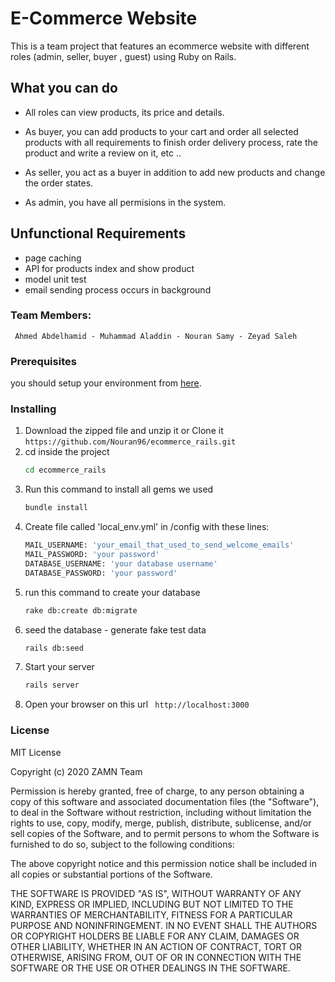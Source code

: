 # E-Commerce Website

This is a team project that features an ecommerce website with different roles (admin, seller, buyer , guest) using Ruby on Rails.

## What you can do 
* All roles can view products, its price and details.
* As buyer, you can add products to your cart and order all selected products with all requirements to finish order delivery process, rate the product and write a review on it, etc ..
* As seller, you act as a buyer in addition to add new products and change the order states.

* As admin, you have all permisions in the system.

## Unfunctional Requirements
* page caching
* API for products index and show product
* model unit test 
* email sending process occurs in background 

### Team Members:
	 Ahmed Abdelhamid - Muhammad Aladdin - Nouran Samy - Zeyad Saleh

### Prerequisites

you should setup your environment from [here](https://gorails.com/setup).

### Installing
1. Download the zipped file and unzip it or Clone it
		```
	 	https://github.com/Nouran96/ecommerce_rails.git
		```
2. cd inside the project
    ```sh
    cd ecommerce_rails
    ```
3.  Run this command to install all gems we used
    ```sh
    bundle install
    ```
4. Create file called 'local_env.yml' in /config with these lines:
    ```sh
    MAIL_USERNAME: 'your_email_that_used_to_send_welcome_emails'
    MAIL_PASSWORD: 'your password'
    DATABASE_USERNAME: 'your database username'
    DATABASE_PASSWORD: 'your password'
    ```
5. run this command to create your database
    ```sh
    rake db:create db:migrate
    ```
6. seed the database - generate fake test data
    ```sh
    rails db:seed
    ```
7. Start your server
    ```sh
    rails server
    ```
8. Open your browser on this url ``` http://localhost:3000```

### License
MIT License

Copyright (c) 2020 ZAMN Team

Permission is hereby granted, free of charge, to any person obtaining a copy of this software and associated documentation files (the "Software"), to deal in the Software without restriction, including without limitation the rights to use, copy, modify, merge, publish, distribute, sublicense, and/or sell copies of the Software, and to permit persons to whom the Software is furnished to do so, subject to the following conditions:

The above copyright notice and this permission notice shall be included in all copies or substantial portions of the Software.

THE SOFTWARE IS PROVIDED "AS IS", WITHOUT WARRANTY OF ANY KIND, EXPRESS OR IMPLIED, INCLUDING BUT NOT LIMITED TO THE WARRANTIES OF MERCHANTABILITY, FITNESS FOR A PARTICULAR PURPOSE AND NONINFRINGEMENT. IN NO EVENT SHALL THE AUTHORS OR COPYRIGHT HOLDERS BE LIABLE FOR ANY CLAIM, DAMAGES OR OTHER LIABILITY, WHETHER IN AN ACTION OF CONTRACT, TORT OR OTHERWISE, ARISING FROM, OUT OF OR IN CONNECTION WITH THE SOFTWARE OR THE USE OR OTHER DEALINGS IN THE SOFTWARE.
